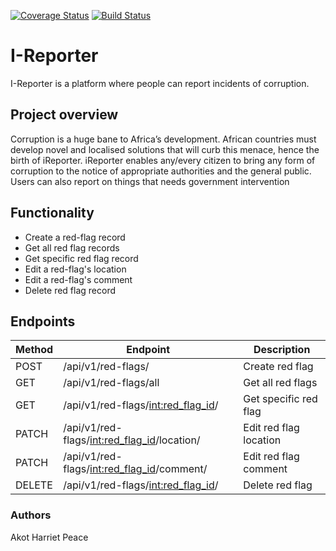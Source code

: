 [![Coverage Status](https://coveralls.io/repos/github/HarrietAkot/I-Reporter/badge.svg?branch=develop)](https://coveralls.io/github/HarrietAkot/I-Reporter?branch=develop)
[![Build Status](https://travis-ci.org/HarrietAkot/I-Reporter.svg?branch=develop)](https://travis-ci.org/HarrietAkot/I-Reporter)




# I-Reporter
I-Reporter is a platform where people can report incidents of corruption.

## Project overview
Corruption is a huge bane to Africa’s development. African countries must develop novel and localised solutions that will curb this menace, hence the birth of iReporter. iReporter enables any/every citizen to bring any form of corruption to the notice of appropriate authorities and the general public. Users can also report on things that needs government intervention

## Functionality
- Create a red-flag record
- Get all red flag records
- Get specific red flag record
- Edit a red-flag's location
- Edit a red-flag's comment
- Delete red flag record

## Endpoints
| Method | Endpoint | Description |
|--------|----------|-------------|
| POST   |/api/v1/red-flags/ |Create red flag|
| GET    |/api/v1/red-flags/all|Get all red flags|
| GET    |/api/v1/red-flags/<int:red_flag_id>/|Get specific red flag|
| PATCH  |/api/v1/red-flags/<int:red_flag_id>/location/|Edit red flag location|
| PATCH  |/api/v1/red-flags/<int:red_flag_id>/comment/|Edit red flag comment|
| DELETE |/api/v1/red-flags/<int:red_flag_id>/|Delete red flag|



### Authors
Akot Harriet Peace
